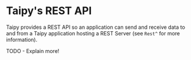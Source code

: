 # Taipy's REST API

Taipy provides a REST API so an application can send and receive data to and from a Taipy
application hosting a REST Server (see `Rest^` for more information).

TODO - Explain more!
